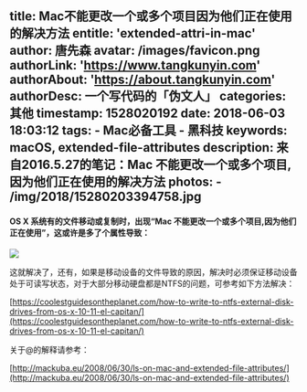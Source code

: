 title: Mac不能更改一个或多个项目因为他们正在使用的解决方法
entitle: 'extended-attri-in-mac'
author: 唐先森
avatar: /images/favicon.png
authorLink: 'https://www.tangkunyin.com'
authorAbout: 'https://about.tangkunyin.com'
authorDesc: 一个写代码的「伪文人」
categories: 其他
timestamp: 1528020192
date: 2018-06-03 18:03:12
tags:
    - Mac必备工具
    - 黑科技
keywords: macOS, extended-file-attributes
description: 来自2016.5.27的笔记：Mac 不能更改一个或多个项目,因为他们正在使用的解决方法
photos:
    - /img/2018/15280203394758.jpg
---

#### OS X 系统有的文件移动或复制时，出现“Mac 不能更改一个或多个项目,因为他们正在使用”，这或许是多了个属性导致：

![](/img/2018/15280203394758.jpg)


这就解决了，还有，如果是移动设备的文件导致的原因，解决时必须保证移动设备处于可读写状态，对于大部分移动硬盘都是NTFS的问题，可参考如下方法解决：

[https://coolestguidesontheplanet.com/how-to-write-to-ntfs-external-disk-drives-from-os-x-10-11-el-capitan/](https://coolestguidesontheplanet.com/how-to-write-to-ntfs-external-disk-drives-from-os-x-10-11-el-capitan/)


关于@的解释请参考：

[http://mackuba.eu/2008/06/30/ls-on-mac-and-extended-file-attributes/](http://mackuba.eu/2008/06/30/ls-on-mac-and-extended-file-attributes/)


